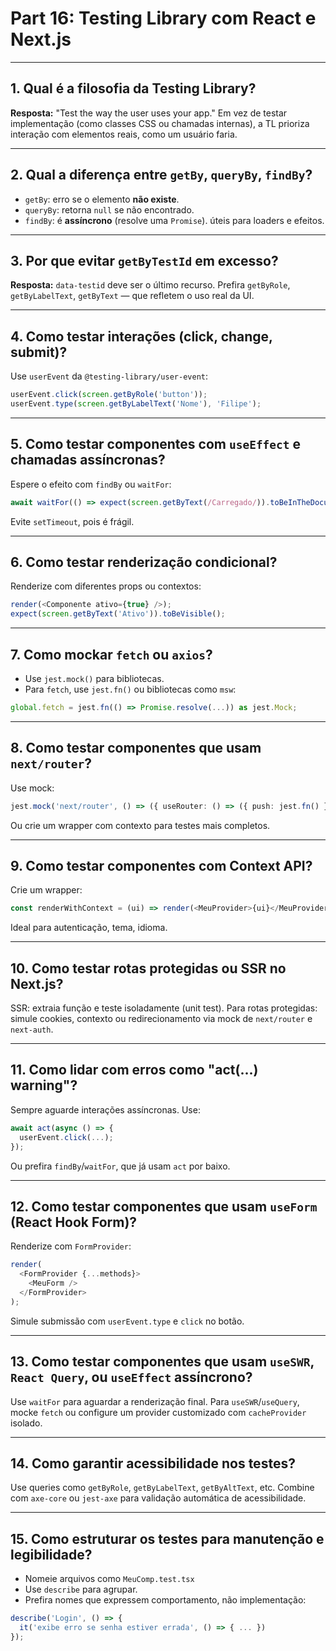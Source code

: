 # Part 16: Testing Library com React e Next.js

---

## 1. Qual é a filosofia da Testing Library?

**Resposta:**
"Test the way the user uses your app." Em vez de testar implementação (como classes CSS ou chamadas internas), a TL prioriza interação com elementos reais, como um usuário faria.

---

## 2. Qual a diferença entre `getBy`, `queryBy`, `findBy`?

* `getBy`: erro se o elemento **não existe**.
* `queryBy`: retorna `null` se não encontrado.
* `findBy`: é **assíncrono** (resolve uma `Promise`). úteis para loaders e efeitos.

---

## 3. Por que evitar `getByTestId` em excesso?

**Resposta:**
`data-testid` deve ser o último recurso. Prefira `getByRole`, `getByLabelText`, `getByText` — que refletem o uso real da UI.

---

## 4. Como testar interações (click, change, submit)?

Use `userEvent` da `@testing-library/user-event`:

```ts
userEvent.click(screen.getByRole('button'));
userEvent.type(screen.getByLabelText('Nome'), 'Filipe');
```

---

## 5. Como testar componentes com `useEffect` e chamadas assíncronas?

Espere o efeito com `findBy` ou `waitFor`:

```ts
await waitFor(() => expect(screen.getByText(/Carregado/)).toBeInTheDocument());
```

Evite `setTimeout`, pois é frágil.

---

## 6. Como testar renderização condicional?

Renderize com diferentes props ou contextos:

```ts
render(<Componente ativo={true} />);
expect(screen.getByText('Ativo')).toBeVisible();
```

---

## 7. Como mockar `fetch` ou `axios`?

* Use `jest.mock()` para bibliotecas.
* Para `fetch`, use `jest.fn()` ou bibliotecas como `msw`:

```ts
global.fetch = jest.fn(() => Promise.resolve(...)) as jest.Mock;
```

---

## 8. Como testar componentes que usam `next/router`?

Use mock:

```ts
jest.mock('next/router', () => ({ useRouter: () => ({ push: jest.fn() }) }));
```

Ou crie um wrapper com contexto para testes mais completos.

---

## 9. Como testar componentes com Context API?

Crie um wrapper:

```ts
const renderWithContext = (ui) => render(<MeuProvider>{ui}</MeuProvider>);
```

Ideal para autenticação, tema, idioma.

---

## 10. Como testar rotas protegidas ou SSR no Next.js?

SSR: extraia função e teste isoladamente (unit test).
Para rotas protegidas: simule cookies, contexto ou redirecionamento via mock de `next/router` e `next-auth`.

---

## 11. Como lidar com erros como "act(...) warning"?

Sempre aguarde interações assíncronas. Use:

```ts
await act(async () => {
  userEvent.click(...);
});
```

Ou prefira `findBy`/`waitFor`, que já usam `act` por baixo.

---

## 12. Como testar componentes que usam `useForm` (React Hook Form)?

Renderize com `FormProvider`:

```ts
render(
  <FormProvider {...methods}>
    <MeuForm />
  </FormProvider>
);
```

Simule submissão com `userEvent.type` e `click` no botão.

---

## 13. Como testar componentes que usam `useSWR`, `React Query`, ou `useEffect` assíncrono?

Use `waitFor` para aguardar a renderização final.
Para `useSWR`/`useQuery`, mocke `fetch` ou configure um provider customizado com `cacheProvider` isolado.

---

## 14. Como garantir acessibilidade nos testes?

Use queries como `getByRole`, `getByLabelText`, `getByAltText`, etc.
Combine com `axe-core` ou `jest-axe` para validação automática de acessibilidade.

---

## 15. Como estruturar os testes para manutenção e legibilidade?

* Nomeie arquivos como `MeuComp.test.tsx`
* Use `describe` para agrupar.
* Prefira nomes que expressem comportamento, não implementação:

```ts
describe('Login', () => {
  it('exibe erro se senha estiver errada', () => { ... })
});
```